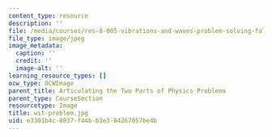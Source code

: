 ```yaml
---
content_type: resource
description: ''
file: /media/courses/res-8-005-vibrations-and-waves-problem-solving-fall-2012/e3301b4c8037f44bb3e384267057be4b_wit-problem.jpg
file_type: image/jpeg
image_metadata:
  caption: ''
  credit: ''
  image-alt: ''
learning_resource_types: []
ocw_type: OCWImage
parent_title: Articulating the Two Parts of Physics Problems
parent_type: CourseSection
resourcetype: Image
title: wit-problem.jpg
uid: e3301b4c-8037-f44b-b3e3-84267057be4b
---
```

